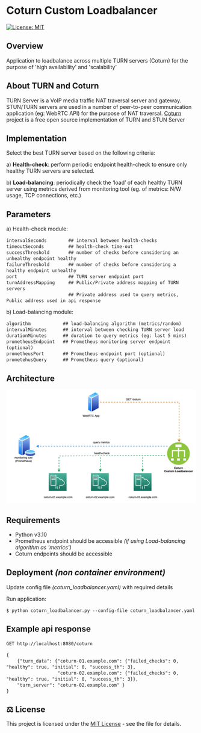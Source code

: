 # Coturn Custom Loadbalancer
[![License: MIT](https://img.shields.io/badge/License-MIT-blue.svg)](https://opensource.org/licenses/MIT)

## Overview
Application to loadbalance across multiple TURN servers (Coturn) for the purpose of 'high availability' and 'scalability'

## About TURN and Coturn
TURN Server is a VoIP media traffic NAT traversal server and gateway.
STUN/TURN servers are used in a number of peer-to-peer communication application (eg: WebRTC API) for the purpose of NAT traversal.
[Coturn](https://github.com/coturn/coturn) project is a free open source implementation of TURN and STUN Server

## Implementation
Select the best TURN server based on the following criteria:

a) **Health-check**: perform periodic endpoint health-check to ensure only healthy TURN servers are selected.

b) **Load-balancing**: periodically check the ‘load’ of each healthy TURN server using metrics derived from monitoring tool (eg. of metrics: N/W usage, TCP connections, etc.)

## Parameters
a) Health-check module:
```
intervalSeconds        ## interval between health-checks
timeoutSeconds         ## health-check time-out
successThreshold       ## number of checks before considering an unhealthy endpoint healthy
failureThreshold       ## number of checks before considering a healthy endpoint unhealthy
port                   ## TURN server endpoint port
turnAddressMapping     ## Public/Private address mapping of TURN servers
                       ## Private address used to query metrics, Public address used in api response
```

 b) Load-balancing module:
```
algorithm            ## load-balancing algorithm (metrics/random)
intervalMinutes      ## interval between checking TURN server load
durationMinutes      ## duration to query metrics (eg: last 5 mins)
prometheusEndpoint   ## Prometheus monitoring server endpoint (optional)
prometheusPort       ## Prometheus endpoint port (optional)
prometehusQuery      ## Prometheus query (optional)
```

## Architecture
<img src="img/coturn-loadbalancer-arc.jpg" width="750">

## Requirements
- Python v3.10
- Prometheus endpoint should be accessible _(if using Load-balancing algorithm as 'metrics')_
- Coturn endpoints should be accessible

## Deployment _(non container environment)_

Update config file _(coturn_loadbalancer.yaml)_ with required details

Run application:
```
$ python coturn_loadbalancer.py --config-file coturn_loadbalancer.yaml
```


## Example api response
```
GET http://localhost:8080/coturn
```
```
{
    {"turn_data": {"coturn-01.example.com": {"failed_checks": 0, "healthy": true, "initial": 0, "success_th": 3},
                   "coturn-02.example.com": {"failed_checks": 0, "healthy": true, "initial": 0, "success_th": 3}},
    "turn_server": "coturn-02.example.com" }
}
```

## ⚖️ License
This project is licensed under the [MIT License](LICENSE) - see the file for details.
